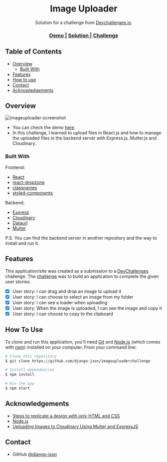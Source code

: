 <!-- Please update value in the {}  -->

<h1 align="center">Image Uploader</h1>

<div align="center">
   Solution for a challenge from  <a href="http://devchallenges.io" target="_blank">Devchallenges.io</a>.
</div>

<div align="center">
  <h3>
    <a href="https://imageuploaderchallenge.netlify.app">
      Demo
    </a>
    <span> | </span>
    <a href="https://github.com/django-json/imageuploaderchallenge">
      Solution
    </a>
    <span> | </span>
    <a href="https://devchallenges.io/challenges/O2iGT9yBd6xZBrOcVirx">
      Challenge
    </a>
  </h3>
</div>

<!-- TABLE OF CONTENTS -->

## Table of Contents

-   [Overview](#overview)
    -   [Built With](#built-with)
-   [Features](#features)
-   [How to use](#how-to-use)
-   [Contact](#contact)
-   [Acknowledgements](#acknowledgements)

<!-- OVERVIEW -->

## Overview

![imageuploader-screenshot](https://user-images.githubusercontent.com/44185999/149853689-07d788be-96cf-4422-843d-dbf42e65d91b.png)

-   You can check the demo [here](https://imageuploaderchallenge.netlify.app).
-   In this challenge, I learned to upload files in React.js and how to manage the uploaded files in the backend server with Express.js, Multer.js and Cloudinary.

### Built With

<!-- This section should list any major frameworks that you built your project using. Here are a few examples.-->

Frontend:

-   [React](https://reactjs.org/)
-   [react-dropzone](https://www.npmjs.com/package/react-dropzone)
-   [classnames](https://www.npmjs.com/package/classnames)
-   [styled-components](https://www.npmjs.com/package/styled-components)

Backend:

-   [Express](https://www.npmjs.com/package/express)
-   [Cloudinary](https://www.npmjs.com/package/cloudinary)
-   [Datauri](https://www.npmjs.com/package/datauri)
-   [Multer](https://www.npmjs.com/package/multer)

P.S. You can find the backend server in another repository and the way to install and run it.

## Features

<!-- List the features of your application or follow the template. Don't share the figma file here :) -->

This application/site was created as a submission to a [DevChallenges](https://devchallenges.io/challenges) challenge. The [challenge](https://devchallenges.io/challenges/O2iGT9yBd6xZBrOcVirx) was to build an application to complete the given user stories:

-   [x] User story: I can drag and drop an image to upload it
-   [x] User story: I can choose to select an image from my folder
-   [x] User story: I can see a loader when uploading
-   [x] User story: When the image is uploaded, I can see the image and copy it
-   [x] User story: I can choose to copy to the clipboard

## How To Use

<!-- Example: -->

To clone and run this application, you'll need [Git](https://git-scm.com) and [Node.js](https://nodejs.org/en/download/) (which comes with [npm](http://npmjs.com)) installed on your computer. From your command line:

```bash
# Clone this repository
$ git clone https://github.com/django-json/imageuploaderchallenge

# Install dependencies
$ npm install

# Run the app
$ npm start
```

## Acknowledgements

<!-- This section should list any articles or add-ons/plugins that helps you to complete the project. This is optional but it will help you in the future. For example -->

-   [Steps to replicate a design with only HTML and CSS](https://devchallenges-blogs.web.app/how-to-replicate-design/)
-   [Node.js](https://nodejs.org/)
-   [Uploading Images to Cloudinary Using Multer and ExpressJS](https://medium.com/@joeokpus/uploading-images-to-cloudinary-using-multer-and-expressjs-f0b9a4e14c54)

## Contact

-   GitHub [@django-json](https://github.com/django-json)

